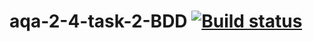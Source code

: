 # aqa-2-4-task-2-BDD    [![Build status](https://ci.appveyor.com/api/projects/status/qkbokqx9pgeviksa?svg=true)](https://ci.appveyor.com/project/m-starilov/aqa-2-4-task-2-bdd)


